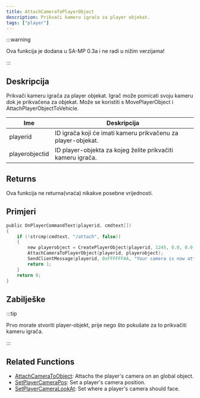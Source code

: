 ```yaml
---
title: AttachCameraToPlayerObject
description: Prikvači kameru igrača za player objekat.
tags: ["player"]
---
```


:::warning

Ova funkcija je dodana u SA-MP 0.3a i ne radi u nižim verzijama!

:::

## Deskripcija

Prikvači kameru igrača za player objekat. Igrač može pomicati svoju kameru dok je prikvačena za objekat. Može se koristiti s MovePlayerObject i AttachPlayerObjectToVehicle.

| Ime            | Deskripcija                                                                    |
| -------------- | ------------------------------------------------------------------------------ |
| playerid | ID igrača koji će imati kameru prikvačenu za player-objekat.                         |
| playerobjectid | ID player-objekta za kojeg želite prikvačiti kameru igrača.                    |

## Returns

Ova funkcija ne returna(vraća) nikakve posebne vrijednosti.

## Primjeri

```c
public OnPlayerCommandText(playerid, cmdtext[])
{
    if (!strcmp(cmdtext, "/attach", false))
    {
        new playerobject = CreatePlayerObject(playerid, 1245, 0.0, 0.0, 3.0, 0.0, 0.0, 0.0);
        AttachCameraToPlayerObject(playerid, playerobject);
        SendClientMessage(playerid, 0xFFFFFFAA, "Your camera is now attached to an object.");
        return 1;
    }
    return 0;
}
```

## Zabilješke

:::tip

Prvo morate stvoriti player-objekt, prije nego što pokušate za to prikvačiti kameru igrača.

:::

## Related Functions

- [AttachCameraToObject](AttachCameraToObject): Attachs the player's camera on an global object.
- [SetPlayerCameraPos](SetPlayerCameraPos): Set a player's camera position.
- [SetPlayerCameraLookAt](SetPlayerCameraLookAt): Set where a player's camera should face.
